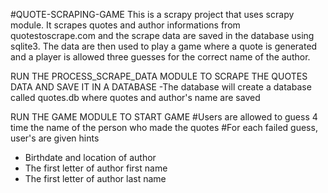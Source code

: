 #QUOTE-SCRAPING-GAME
This is a scrapy project that uses scrapy module.
It scrapes quotes and author informations from quotestoscrape.com and the scrape data are saved in the database using sqlite3. The data are then used to play a game where a quote is generated and a player is allowed three guesses for the correct name of the author.

RUN THE PROCESS_SCRAPE_DATA MODULE TO SCRAPE THE QUOTES DATA AND SAVE IT IN A DATABASE
-The database will create a database called quotes.db where quotes and author's name are saved

RUN THE GAME MODULE TO START GAME
#Users are allowed to guess 4 time the name of the person who made the quotes
#For each failed guess, user's are given hints
- Birthdate and location of author
- The first letter of author first name
- The first letter of author last name
